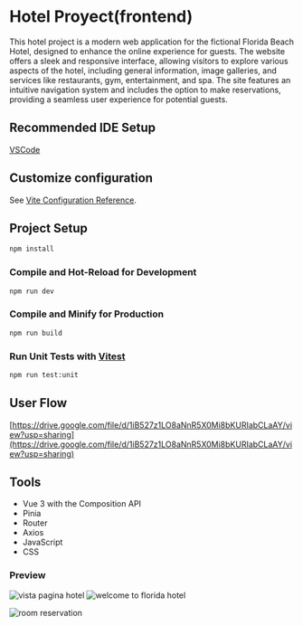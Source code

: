 # Hotel Proyect(frontend)

This hotel project is a modern web application for the fictional Florida Beach Hotel, designed to enhance the online experience for guests. The website offers a sleek and responsive interface, allowing visitors to explore various aspects of the hotel, including general information, image galleries, and services like restaurants, gym, entertainment, and spa. The site features an intuitive navigation system and includes the option to make reservations, providing a seamless user experience for potential guests.

## Recommended IDE Setup

[VSCode](https://code.visualstudio.com/) 

## Customize configuration

See [Vite Configuration Reference](https://vitejs.dev/config/).

## Project Setup

```sh
npm install
```

### Compile and Hot-Reload for Development

```sh
npm run dev
```

### Compile and Minify for Production

```sh
npm run build
```

### Run Unit Tests with [Vitest](https://vitest.dev/)

```sh
npm run test:unit
```
## User Flow
[https://drive.google.com/file/d/1iB527z1LO8aNnR5X0Mi8bKURIabCLaAY/view?usp=sharing](https://drive.google.com/file/d/1iB527z1LO8aNnR5X0Mi8bKURIabCLaAY/view?usp=sharing)
## Tools
- Vue 3 with the Composition API
- Pinia
- Router
- Axios
- JavaScript
- CSS
### Preview
![vista pagina hotel](https://github.com/user-attachments/assets/7ad70c6d-5cff-4b42-8d44-23118cd4beb7)
![welcome to florida hotel](https://github.com/user-attachments/assets/dfd88e30-fcc2-4150-bbb6-997bdf4f1419)

![room reservation](https://github.com/user-attachments/assets/b8baa97a-1968-4765-979a-91df3ea1a7b0)


